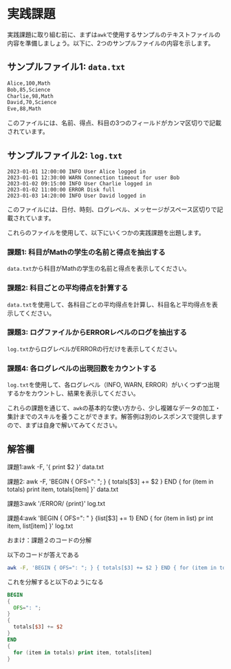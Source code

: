 # 実践課題

実践課題に取り組む前に、まずは`awk`で使用するサンプルのテキストファイルの内容を準備しましょう。以下に、2つのサンプルファイルの内容を示します。

## サンプルファイル1: `data.txt`

```txt
Alice,100,Math
Bob,85,Science
Charlie,98,Math
David,70,Science
Eve,88,Math
```

このファイルには、名前、得点、科目の3つのフィールドがカンマ区切りで記載されています。

## サンプルファイル2: `log.txt`

```log
2023-01-01 12:00:00 INFO User Alice logged in
2023-01-01 12:30:00 WARN Connection timeout for user Bob
2023-01-02 09:15:00 INFO User Charlie logged in
2023-01-02 11:00:00 ERROR Disk full
2023-01-03 14:20:00 INFO User David logged in
```

このファイルには、日付、時刻、ログレベル、メッセージがスペース区切りで記載されています。

これらのファイルを使用して、以下にいくつかの実践課題を出題します。

### 課題1: 科目がMathの学生の名前と得点を抽出する

`data.txt`から科目がMathの学生の名前と得点を表示してください。

### 課題2: 科目ごとの平均得点を計算する

`data.txt`を使用して、各科目ごとの平均得点を計算し、科目名と平均得点を表示してください。

### 課題3: ログファイルからERRORレベルのログを抽出する

`log.txt`からログレベルがERRORの行だけを表示してください。

### 課題4: 各ログレベルの出現回数をカウントする

`log.txt`を使用して、各ログレベル（INFO, WARN, ERROR）がいくつずつ出現するかをカウントし、結果を表示してください。

これらの課題を通じて、`awk`の基本的な使い方から、少し複雑なデータの加工・集計までのスキルを養うことができます。解答例は別のレスポンスで提供しますので、まずは自身で解いてみてください。

## 解答欄

<!-- markdownlint-disable MD013 -->
課題1:awk -F, '{ print $2 }' data.txt

課題2:
awk -F, 'BEGIN { OFS=": "; } { totals[$3] += $2 } END { for (item in totals) print item, totals[item] }' data.txt

課題3:awk '/ERROR/ {print}' log.txt

課題4:awk 'BEGIN { OFS=": " } {list[$3] += 1} END { for (item in list) pr
int item, list[item] }' log.txt

おまけ：課題２のコードの分解

以下のコードが答えである

```bash
awk -F, 'BEGIN { OFS=": "; } { totals[$3] += $2 } END { for (item in totals) print item, totals[item] }' data.txt
```
<!-- markdownlint-enable MD013 -->

これを分解すると以下のようになる

```awk
BEGIN 
{
  OFS=": ";
} 
{
  totals[$3] += $2
} 
END
{
  for (item in totals) print item, totals[item] 
}
```
